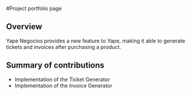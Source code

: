 #Project portfolio page

## Overview

Yape Negocios provides a new feature to Yape, making it able to generate tickets and invoices after purchasing a product.

## Summary of contributions

* Implementation of the Ticket Generator
* Implementation of the Invoice Generator
